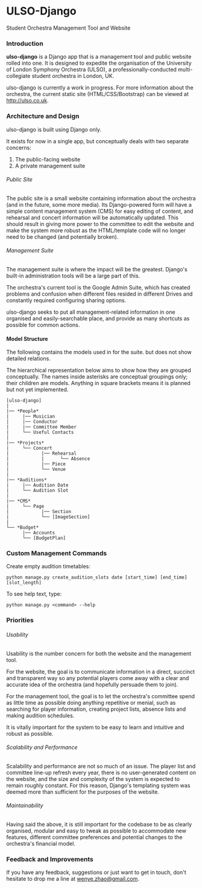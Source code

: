 # ULSO-Django

Student Orchestra Management Tool and Website

### Introduction

**ulso-django** is a Django app that is a management tool and public website rolled into one. It is designed to expedite the organisation of the University of London Symphony Orchestra (ULSO), a professionally-conducted multi-collegiate student orchestra in London, UK.

ulso-django is currently a work in progress. For more information about the orchestra, the current static site (HTML/CSS/Bootstrap) can be viewed at http://ulso.co.uk.

### Architecture and Design

ulso-django is built using Django only.

It exists for now in a single app, but conceptually deals with two separate concerns:

1. The public-facing website
2. A private management suite


###### Public Site

The public site is a small website containing information about the orchestra (and in the future, some more media). Its Django-powered form will have a simple content management system (CMS) for easy editing of content, and rehearsal and concert information will be automatically updated. This should result in giving more power to the committee to edit the website and make the system more robust as the HTML/template code will no longer need to be changed (and potentially broken).

###### Management Suite

The management suite is where the impact will be the greatest. Django's built-in administration tools will be a large part of this.

The orchestra's current tool is the Google Admin Suite, which has created problems and confusion when different files resided in different Drives and constantly required configuring sharing options.

ulso-django seeks to put all management-related information in one organised and easily-searchable place, and provide as many shortcuts as possible for common actions.

#### Model Structure

The following contains the models used in for the suite. but does not show detailed relations.

The hierarchical representation below aims to show how they are grouped conceptually. The names inside asterisks are conceptual groupings only; their children are models. Anything in square brackets means it is planned but not yet implemented.

```
[ulso-django]
|
|── *People*
|     |── Musician
|     |── Conductor
|     |── Committee Member
|     └── Useful Contacts
|
|── *Projects*
|     └── Concert
|            |── Rehearsal
|            |      └── Absence
|            |── Piece
|            └── Venue
|
|── *Auditions*
|     |── Audition Date
|     └── Audition Slot
|
|── *CMS*
|     └── Page
|            |── Section
|            └── [ImageSection]
|
└── *Budget*
      |── Accounts
      └── [BudgetPlan]
```

### Custom Management Commands

Create empty audition timetables:

    python manage.py create_audition_slots date [start_time] [end_time] [slot_length]

To see help text, type:

    python manage.py <command> --help


### Priorities

###### Usability

Usability is the number concern for both the website and the management tool.

For the website, the goal is to communicate information in a direct, succinct and transparent way so any potential players come away with a clear and accurate idea of the orchestra (and hopefully persuade them to join).

For the management tool, the goal is to let the orchestra's committee spend as little time as possible doing anything repetitive or menial, such as searching for player information, creating project lists, absence lists and making audition schedules.

It is vitally important for the system to be easy to learn and intuitive and robust as possible.

###### Scalability and Performance

Scalability and performance are not so much of an issue. The player list and committee line-up refresh every year, there is no user-generated content on the website, and the size and complexity of the system is expected to remain roughly constant. For this reason, Django's templating system was deemed more than sufficient for the purposes of the website.

###### Maintainability

Having said the above, it is still important for the codebase to be as clearly organised, modular and easy to tweak as possible to accommodate new features, different committee preferences and potential changes to the orchestra's financial model.

### Feedback and Improvements

If you have any feedback, suggestions or just want to get in touch, don't hesitate to drop me a line at wenye.zhao@gmail.com.

